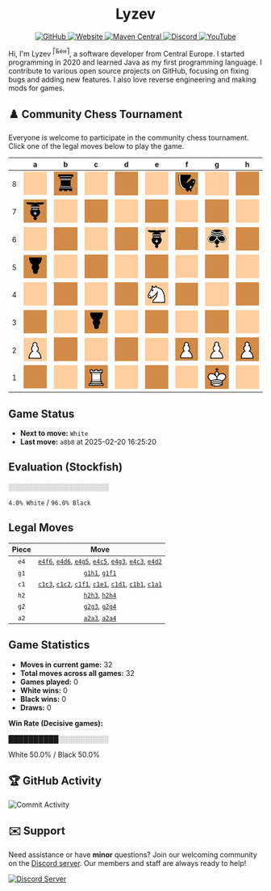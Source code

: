 <div align="center">
    <h1>Lyzev</h1>
    <a href="https://github.com/Lyzev">
        <img src="https://wsrv.nl/?url=https://cdn.jsdelivr.net/npm/@intergrav/devins-badges@3.2.0/assets/cozy-minimal/available/github_vector.svg&w=64&h=64" alt="GitHub">
    </a>
    <a href="https://lyzev.dev">
        <img src="https://wsrv.nl/?url=https://cdn.jsdelivr.net/npm/@intergrav/devins-badges@3.2.0/assets/cozy-minimal/documentation/website_vector.svg&w=64&h=64" alt="Website">
    </a>
    <a href="https://central.sonatype.com/namespace/dev.lyzev.api">
        <img src="https://wsrv.nl/?url=https://cdn.jsdelivr.net/npm/@intergrav/devins-badges@3.2.0/assets/cozy-minimal/available/maven-central_vector.svg&w=64&h=64" alt="Maven Central">
    </a>
    <a href="https://lyzev.dev/discord">
        <img src="https://wsrv.nl/?url=https://cdn.jsdelivr.net/npm/@intergrav/devins-badges@3/assets/cozy-minimal/social/discord-plural_vector.svg&w=64&h=64" alt="Discord">
    </a>
    <a href="https://www.youtube.com/@lyzev">
        <img src="https://wsrv.nl/?url=https://cdn.jsdelivr.net/npm/@intergrav/devins-badges@3.2.0/assets/cozy-minimal/social/youtube-singular_vector.svg&w=64&h=64" alt="YouTube">
    </a>
</div>

[//]: # (23, 08 Mon 2021, 20:00:00)

Hi, I'm Lyzev <sup>⎡Бен⎤</sup>, a software developer from Central Europe. I started programming in 2020 and learned Java as my first programming language. I contribute to various open source projects on GitHub, focusing on fixing bugs and adding new features. I also love reverse engineering and making mods for games.

## :chess_pawn: Community Chess Tournament

Everyone is welcome to participate in the community chess tournament.
Click one of the legal moves below to play the game.

|   | a | b | c | d | e | f | g | h |
|---|---|---|---|---|---|---|---|---|
| 8 | ![Square](chess/assets/img/light/square.svg) | ![r](chess/assets/img/dark/black/down/tower.svg) | ![Square](chess/assets/img/light/square.svg) | ![Square](chess/assets/img/dark/square.svg) | ![Square](chess/assets/img/light/square.svg) | ![n](chess/assets/img/dark/black/down/horse.svg) | ![Square](chess/assets/img/light/square.svg) | ![Square](chess/assets/img/dark/square.svg) |
| 7 | ![b](chess/assets/img/dark/black/down/bishop.svg) | ![Square](chess/assets/img/light/square.svg) | ![Square](chess/assets/img/dark/square.svg) | ![Square](chess/assets/img/light/square.svg) | ![Square](chess/assets/img/dark/square.svg) | ![Square](chess/assets/img/light/square.svg) | ![Square](chess/assets/img/dark/square.svg) | ![Square](chess/assets/img/light/square.svg) |
| 6 | ![Square](chess/assets/img/light/square.svg) | ![Square](chess/assets/img/dark/square.svg) | ![Square](chess/assets/img/light/square.svg) | [![Square](chess/assets/img/dark/square.svg)](https://github.com/Lyzev/Lyzev/issues/new?title=chess%7Ce4d6&body=Click+%27Create%27+to+submit+this+move.) | ![b](chess/assets/img/light/black/down/bishop.svg) | [![Square](chess/assets/img/dark/square.svg)](https://github.com/Lyzev/Lyzev/issues/new?title=chess%7Ce4f6&body=Click+%27Create%27+to+submit+this+move.) | ![k](chess/assets/img/light/black/down/king.svg) | ![Square](chess/assets/img/dark/square.svg) |
| 5 | ![p](chess/assets/img/dark/black/down/pawn.svg) | ![Square](chess/assets/img/light/square.svg) | [![Square](chess/assets/img/dark/square.svg)](https://github.com/Lyzev/Lyzev/issues/new?title=chess%7Ce4c5&body=Click+%27Create%27+to+submit+this+move.) | ![Square](chess/assets/img/light/square.svg) | ![Square](chess/assets/img/dark/square.svg) | ![Square](chess/assets/img/light/square.svg) | [![Square](chess/assets/img/dark/square.svg)](https://github.com/Lyzev/Lyzev/issues/new?title=chess%7Ce4g5&body=Click+%27Create%27+to+submit+this+move.) | ![Square](chess/assets/img/light/square.svg) |
| 4 | [![Square](chess/assets/img/light/square.svg)](https://github.com/Lyzev/Lyzev/issues/new?title=chess%7Ca2a4&body=Click+%27Create%27+to+submit+this+move.) | ![Square](chess/assets/img/dark/square.svg) | ![Square](chess/assets/img/light/square.svg) | ![Square](chess/assets/img/dark/square.svg) | ![N](chess/assets/img/light/white/up/horse.svg) | ![Square](chess/assets/img/dark/square.svg) | [![Square](chess/assets/img/light/square.svg)](https://github.com/Lyzev/Lyzev/issues/new?title=chess%7Cg2g4&body=Click+%27Create%27+to+submit+this+move.) | [![Square](chess/assets/img/dark/square.svg)](https://github.com/Lyzev/Lyzev/issues/new?title=chess%7Ch2h4&body=Click+%27Create%27+to+submit+this+move.) |
| 3 | [![Square](chess/assets/img/dark/square.svg)](https://github.com/Lyzev/Lyzev/issues/new?title=chess%7Ca2a3&body=Click+%27Create%27+to+submit+this+move.) | ![Square](chess/assets/img/light/square.svg) | ![p](chess/assets/img/dark/black/down/pawn.svg) | ![Square](chess/assets/img/light/square.svg) | ![Square](chess/assets/img/dark/square.svg) | ![Square](chess/assets/img/light/square.svg) | ![Square](chess/assets/img/dark/square.svg) | [![Square](chess/assets/img/light/square.svg)](https://github.com/Lyzev/Lyzev/issues/new?title=chess%7Ch2h3&body=Click+%27Create%27+to+submit+this+move.) |
| 2 | ![P](chess/assets/img/light/white/up/pawn.svg) | ![Square](chess/assets/img/dark/square.svg) | [![Square](chess/assets/img/light/square.svg)](https://github.com/Lyzev/Lyzev/issues/new?title=chess%7Cc1c2&body=Click+%27Create%27+to+submit+this+move.) | [![Square](chess/assets/img/dark/square.svg)](https://github.com/Lyzev/Lyzev/issues/new?title=chess%7Ce4d2&body=Click+%27Create%27+to+submit+this+move.) | ![Square](chess/assets/img/light/square.svg) | ![P](chess/assets/img/dark/white/up/pawn.svg) | ![P](chess/assets/img/light/white/up/pawn.svg) | ![P](chess/assets/img/dark/white/up/pawn.svg) |
| 1 | [![Square](chess/assets/img/dark/square.svg)](https://github.com/Lyzev/Lyzev/issues/new?title=chess%7Cc1a1&body=Click+%27Create%27+to+submit+this+move.) | [![Square](chess/assets/img/light/square.svg)](https://github.com/Lyzev/Lyzev/issues/new?title=chess%7Cc1b1&body=Click+%27Create%27+to+submit+this+move.) | ![R](chess/assets/img/dark/white/up/tower.svg) | [![Square](chess/assets/img/light/square.svg)](https://github.com/Lyzev/Lyzev/issues/new?title=chess%7Cc1d1&body=Click+%27Create%27+to+submit+this+move.) | [![Square](chess/assets/img/dark/square.svg)](https://github.com/Lyzev/Lyzev/issues/new?title=chess%7Cc1e1&body=Click+%27Create%27+to+submit+this+move.) | ![Square](chess/assets/img/light/square.svg) | ![K](chess/assets/img/dark/white/up/king.svg) | [![Square](chess/assets/img/light/square.svg)](https://github.com/Lyzev/Lyzev/issues/new?title=chess%7Cg1h1&body=Click+%27Create%27+to+submit+this+move.) |

## Game Status

- **Next to move:** `White`
- **Last move:** `a8b8` at 2025-02-20 16:25:20

## Evaluation (Stockfish)

░░░░░░░░░░░░░░░░░░░░

`4.0% White` / `96.0% Black`

## Legal Moves

| **Piece** | **Move** |
|:---------:|:--------:|
| `e4` | [`e4f6`](https://github.com/Lyzev/Lyzev/issues/new?title=chess%7Ce4f6&body=Click+%27Create%27+to+submit+this+move.), [`e4d6`](https://github.com/Lyzev/Lyzev/issues/new?title=chess%7Ce4d6&body=Click+%27Create%27+to+submit+this+move.), [`e4g5`](https://github.com/Lyzev/Lyzev/issues/new?title=chess%7Ce4g5&body=Click+%27Create%27+to+submit+this+move.), [`e4c5`](https://github.com/Lyzev/Lyzev/issues/new?title=chess%7Ce4c5&body=Click+%27Create%27+to+submit+this+move.), [`e4g3`](https://github.com/Lyzev/Lyzev/issues/new?title=chess%7Ce4g3&body=Click+%27Create%27+to+submit+this+move.), [`e4c3`](https://github.com/Lyzev/Lyzev/issues/new?title=chess%7Ce4c3&body=Click+%27Create%27+to+submit+this+move.), [`e4d2`](https://github.com/Lyzev/Lyzev/issues/new?title=chess%7Ce4d2&body=Click+%27Create%27+to+submit+this+move.) |
| `g1` | [`g1h1`](https://github.com/Lyzev/Lyzev/issues/new?title=chess%7Cg1h1&body=Click+%27Create%27+to+submit+this+move.), [`g1f1`](https://github.com/Lyzev/Lyzev/issues/new?title=chess%7Cg1f1&body=Click+%27Create%27+to+submit+this+move.) |
| `c1` | [`c1c3`](https://github.com/Lyzev/Lyzev/issues/new?title=chess%7Cc1c3&body=Click+%27Create%27+to+submit+this+move.), [`c1c2`](https://github.com/Lyzev/Lyzev/issues/new?title=chess%7Cc1c2&body=Click+%27Create%27+to+submit+this+move.), [`c1f1`](https://github.com/Lyzev/Lyzev/issues/new?title=chess%7Cc1f1&body=Click+%27Create%27+to+submit+this+move.), [`c1e1`](https://github.com/Lyzev/Lyzev/issues/new?title=chess%7Cc1e1&body=Click+%27Create%27+to+submit+this+move.), [`c1d1`](https://github.com/Lyzev/Lyzev/issues/new?title=chess%7Cc1d1&body=Click+%27Create%27+to+submit+this+move.), [`c1b1`](https://github.com/Lyzev/Lyzev/issues/new?title=chess%7Cc1b1&body=Click+%27Create%27+to+submit+this+move.), [`c1a1`](https://github.com/Lyzev/Lyzev/issues/new?title=chess%7Cc1a1&body=Click+%27Create%27+to+submit+this+move.) |
| `h2` | [`h2h3`](https://github.com/Lyzev/Lyzev/issues/new?title=chess%7Ch2h3&body=Click+%27Create%27+to+submit+this+move.), [`h2h4`](https://github.com/Lyzev/Lyzev/issues/new?title=chess%7Ch2h4&body=Click+%27Create%27+to+submit+this+move.) |
| `g2` | [`g2g3`](https://github.com/Lyzev/Lyzev/issues/new?title=chess%7Cg2g3&body=Click+%27Create%27+to+submit+this+move.), [`g2g4`](https://github.com/Lyzev/Lyzev/issues/new?title=chess%7Cg2g4&body=Click+%27Create%27+to+submit+this+move.) |
| `a2` | [`a2a3`](https://github.com/Lyzev/Lyzev/issues/new?title=chess%7Ca2a3&body=Click+%27Create%27+to+submit+this+move.), [`a2a4`](https://github.com/Lyzev/Lyzev/issues/new?title=chess%7Ca2a4&body=Click+%27Create%27+to+submit+this+move.) |

## Game Statistics

- **Moves in current game:** 32
- **Total moves across all games:** 32
- **Games played:** 0
- **White wins:** 0
- **Black wins:** 0
- **Draws:** 0

**Win Rate (Decisive games):**

██████████░░░░░░░░░░

White 50.0% / Black 50.0%


## :trophy: GitHub Activity

![Commit Activity](https://lyzev.dev/assets/img/Lyzev.svg)

## :envelope: Support

Need assistance or have **minor** questions? Join our welcoming community on
the [Discord server](https://lyzev.dev/discord). Our members and staff are always ready to help!

[![Discord Server](https://cdn.jsdelivr.net/npm/@intergrav/devins-badges@3/assets/cozy/social/discord-plural_vector.svg)](https://lyzev.dev/discord)
